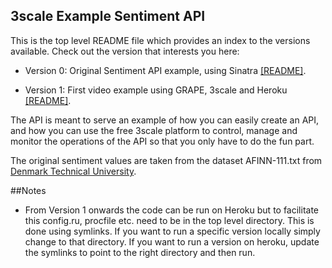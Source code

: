 ## 3scale Example Sentiment API

This is the top level README file which provides an index to the versions available. Check out the version that interests you here: 

 * Version 0: Original Sentiment API example, using Sinatra <a href="version_0/README.md">[README]</a>.

 * Version 1: First video example using GRAPE, 3scale and Heroku <a href="version_1/README.md">[README]</a>.

The API is meant to serve an example of how you can easily create an API, and how you can use the free 3scale platform to control, manage and monitor the operations of the API so that you only have to do the fun part.

The original sentiment values are taken from the dataset AFINN-111.txt from [Denmark Technical University](http://www2.imm.dtu.dk/pubdb/views/publication_details.php?id=6010).

##Notes

 * From Version 1 onwards the code can be run on Heroku but to facilitate this config.ru, procfile etc. need to be in the top level directory. This is done using symlinks. If you want to run a specific version locally simply change to that directory. If you want to run a version on heroku, update the symlinks to point to the right directory and then run.